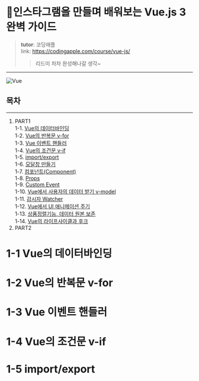 
# 🍎인스타그램을 만들며 배워보는 Vue.js 3 완벽 가이드
> **tutor**: 코딩애플  
> link: https://codingapple.com/course/vue-js/
>> 리드미 차차 완성해나갈 생각~
---  
![Vue](https://codingapple.com/wp-content/uploads/2021/05/%EC%83%81%ED%92%88%EC%82%AC%EC%A7%84-44.png)  
  
## 목차  
---  
1. PART1  
1-1. [Vue의 데이터바인딩](#1-1-Vue의-데이터바인딩)  
1-2. [Vue의 반복문 v-for](#1-2-Vue의-반복문-v-for)  
1-3. [Vue 이벤트 핸들러](#1-3-Vue의-이벤트-핸들러)  
1-4. [Vue의 조건문 v-if](#1-4-Vue의-조건문-v-if)  
1-5. [import/export](#1-5-import/export)  
1-6. [모달창 만들기](#1-6-모달창-만들기)  
1-7. [컴포넌트(Component)](#1-7-컴포넌트-Component)  
1-8. [Props](#1-8-Props)  
1-9. [Custom Event](#1-9-Custom-Event)  
1-10. [Vue에서 사용자의 데이터 받기 v-model](#1-10-Vue에서-사용자의-데이터-받기-v-model)  
1-11. [감시자 Watcher](#1-11-감시자-Watcher)  
1-12. [Vue에서 UI 애니메이션 주기](#1-12-Vue에서-UI-애니메이션-주기)  
1-13. [상품정렬기능, 데이터 원본 보존](#1-13-상품정렬기능-데이터-원본-보존)  
1-14. [Vue의 라이프사이클과 후크](#1-14-Vue의-라이프사이클과-후크)  
2. PART2

# 1-1 Vue의 데이터바인딩
# 1-2 Vue의 반복문 v-for
# 1-3 Vue 이벤트 핸들러
# 1-4 Vue의 조건문 v-if
# 1-5 import/export
